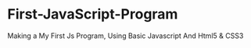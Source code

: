 # First-JavaScript-Program
Making a My First Js Program, Using Basic Javascript And Html5 &amp; CSS3
